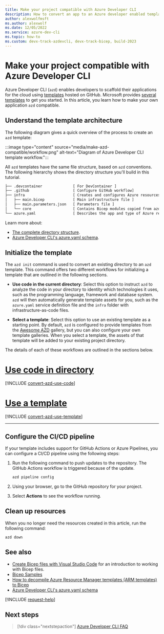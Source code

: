 ```yaml
---
title: Make your project compatible with Azure Developer CLI
description: How to convert an app to an Azure developer enabled template.
author: alexwolfmsft
ms.author: alexwolf
ms.date: 12/05/2022
ms.service: azure-dev-cli
ms.topic: how-to
ms.custom: devx-track-azdevcli, devx-track-bicep, build-2023
---
```


# Make your project compatible with Azure Developer CLI

Azure Developer CLI (`azd`) enables developers to scaffold their applications for the cloud using [templates](./azd-templates.md) hosted on GitHub. Microsoft provides [several templates](./azd-templates.md#choose-a-template) to get you started. In this article, you learn how to make your own application `azd` compatible.

## Understand the template architecture

The following diagram gives a quick overview of the process to create an `azd` template:

:::image type="content" source="media/make-azd-compatible/workflow.png" alt-text="Diagram of Azure Developer CLI template workflow.":::

All `azd` templates have the same file structure, based on `azd` conventions. The following hierarchy shows the directory structure you'll build in this tutorial. 

```txt
├── .devcontainer              [ For DevContainer ]
├── .github                    [ Configure GitHub workflow]
├── infra                      [ Creates and configures Azure resources ]
│   ├── main.bicep             [ Main infrastructure file ]
│   ├── main.parameters.json   [ Parameters file ]
│   └── core                   [ Contains Bicep modules copied from azd reference library ]
└── azure.yaml                 [ Describes the app and type of Azure resources]
```

Learn more about:
- [The complete directory structure](#azd-conventions).
- [Azure Developer CLI's azure.yaml schema](./azd-schema.md).

## Initialize the template

The `azd init` command is used to convert an existing directory to an `azd` template. This command offers two different workflows for initializing a template that are outlined in the following sections.

* **Use code in the current directory**: Select this option to instruct `azd` to analyze the code in your directory to identity which technologies it uses, such as the programming language, framework and database system. `azd` will then automatically generate template assets for you, such as the `azure.yaml` service definition file and the `infra` folder with infrastructure-as-code files.

* **Select a template**: Select this option to use an existing template as a starting point. By default, `azd` is configured to provide templates from the [Awesome AZD](https://azure.github.io/awesome-azd) gallery, but you can also configure your own template galleries. When you select a template, the assets of that template will be added to your existing project directory.

The details of each of these workflows are outlined in the sections below.

# [Use code in directory](#tab/use-code)

[!INCLUDE [convert-azd-use-code](includes/convert-azd-use-code.md)]

# [Use a template](#tab/use-template)

[!INCLUDE [convert-azd-use-template](includes/convert-azd-use-template.md)]

---

## Configure the CI/CD pipeline

If your template includes support for GitHub Actions or Azure Pipelines, you can configure a CI/CD pipeline using the following steps:

1. Run the following command to push updates to the repository. The GitHub Actions workflow is triggered because of the update.

    ```bash
    azd pipeline config    
    ```

1. Using your browser, go to the GitHub repository for your project.

1. Select **Actions** to see the workflow running.

## Clean up resources

When you no longer need the resources created in this article, run the following command:

``` azdeveloper
azd down
```

## See also

- [Create Bicep files with Visual Studio Code](/azure/azure-resource-manager/bicep/quickstart-create-bicep-use-visual-studio-code?tabs=CLI) for an introduction to working with Bicep files.
- [Bicep Samples](/samples/browse/?languages=bicep)
- [How to decompile Azure Resource Manager templates (ARM templates) to Bicep](/azure/azure-resource-manager/bicep/decompile?tabs=azure-cli)
- [Azure Developer CLI's azure.yaml schema](./azd-schema.md)

[!INCLUDE [request-help](includes/request-help.md)]

## Next steps

> [!div class="nextstepaction"]
> [Azure Developer CLI FAQ](./faq.yml)
